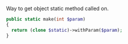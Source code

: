 Way to get object static method called on.

```php
public static make(int $param)
{
  return (clone $static)->withParam($param);
}
```
